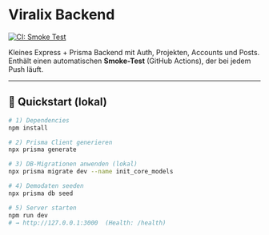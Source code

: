 # Viralix Backend

[![CI: Smoke Test](https://github.com/nuri888n/viralix-backend/actions/workflows/ci.yml/badge.svg)](https://github.com/nuri888n/viralix-backend/actions/workflows/ci.yml)

Kleines Express + Prisma Backend mit Auth, Projekten, Accounts und Posts.  
Enthält einen automatischen **Smoke-Test** (GitHub Actions), der bei jedem Push läuft.

---

## 🚀 Quickstart (lokal)

```bash
# 1) Dependencies
npm install

# 2) Prisma Client generieren
npx prisma generate

# 3) DB-Migrationen anwenden (lokal)
npx prisma migrate dev --name init_core_models

# 4) Demodaten seeden
npx prisma db seed

# 5) Server starten
npm run dev
# → http://127.0.0.1:3000  (Health: /health)
